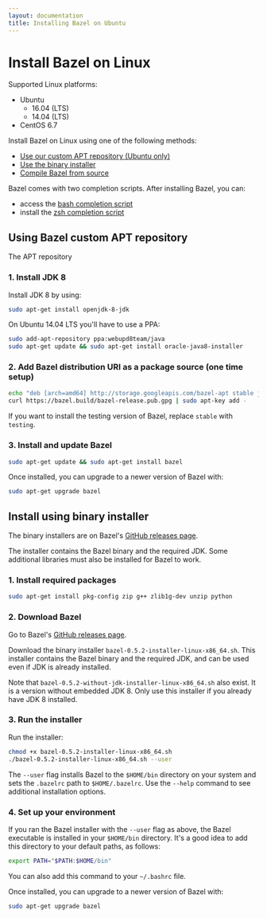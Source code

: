 ```yaml
---
layout: documentation
title: Installing Bazel on Ubuntu
---
```


# <a name="ubuntu"></a>Install Bazel on Linux

Supported Linux platforms:

*  Ubuntu
   *   16.04 (LTS)
   *   14.04 (LTS)
*  CentOS 6.7

Install Bazel on Linux using one of the following methods:

*   [Use our custom APT repository (Ubuntu only)](#install-on-ubuntu)
*   [Use the binary installer](#install-with-installer-linux)
*   [Compile Bazel from source](install-compile-source.md)

Bazel comes with two completion scripts. After installing Bazel, you can:

*   access the [bash completion script](install.md)
*   install the [zsh completion script](install.md)

## <a name="install-on-ubuntu"></a> Using Bazel custom APT repository

The APT repository 

### 1. Install JDK 8

Install JDK 8 by using:

```bash
sudo apt-get install openjdk-8-jdk
```

On Ubuntu 14.04 LTS you'll have to use a PPA:

```bash
sudo add-apt-repository ppa:webupd8team/java
sudo apt-get update && sudo apt-get install oracle-java8-installer
```

### 2. Add Bazel distribution URI as a package source (one time setup)

```bash
echo "deb [arch=amd64] http://storage.googleapis.com/bazel-apt stable jdk1.8" | sudo tee /etc/apt/sources.list.d/bazel.list
curl https://bazel.build/bazel-release.pub.gpg | sudo apt-key add -
```

If you want to install the testing version of Bazel, replace `stable` with
`testing`.

### 3. Install and update Bazel

```bash
sudo apt-get update && sudo apt-get install bazel
```

Once installed, you can upgrade to a newer version of Bazel with:

```bash
sudo apt-get upgrade bazel
```

## <a name="install-with-installer-linux"></a>Install using binary installer

The binary installers are on Bazel's [GitHub releases page](https://github.com/bazelbuild/bazel/releases).

The installer contains the Bazel binary and the required JDK. Some additional
libraries must also be installed for Bazel to work.

### 1. Install required packages

```bash
sudo apt-get install pkg-config zip g++ zlib1g-dev unzip python
```

### 2. Download Bazel

Go to Bazel's [GitHub releases page](https://github.com/bazelbuild/bazel/releases).

Download the binary installer `bazel-0.5.2-installer-linux-x86_64.sh`. This
installer contains the Bazel binary and the required JDK, and can be used even
if JDK is already installed.

Note that `bazel-0.5.2-without-jdk-installer-linux-x86_64.sh` also exist. It is
a version without embedded JDK 8. Only use this installer if you already have
JDK 8 installed.

### 3. Run the installer

Run the installer:

```bash
chmod +x bazel-0.5.2-installer-linux-x86_64.sh
./bazel-0.5.2-installer-linux-x86_64.sh --user
```

The `--user` flag installs Bazel to the `$HOME/bin` directory on your system and
sets the `.bazelrc` path to `$HOME/.bazelrc`. Use the `--help` command to see
additional installation options.

### 4. Set up your environment

If you ran the Bazel installer with the `--user` flag as above, the Bazel
executable is installed in your `$HOME/bin` directory. It's a good idea to add
this directory to your default paths, as follows:

```bash
export PATH="$PATH:$HOME/bin"
```

You can also add this command to your `~/.bashrc` file.

Once installed, you can upgrade to a newer version of Bazel with:

```bash
sudo apt-get upgrade bazel
```
